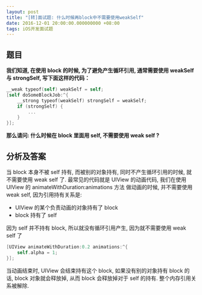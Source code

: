 ```yaml
---
layout: post
title: "[转]面试题: 什么时候再block中不需要使用weakSelf"
date: 2016-12-01 20:00:00.000000000 +08:00
tags: iOS开发面试题
---
```


## 题目

**我们知道, 在使用 block 的时候, 为了避免产生循环引用, 通常需要使用 weakSelf 与 strongSelf, 写下面这样的代码：**

```objective-c
__weak typeof(self) weakSelf = self;
[self doSomeBlockJob:^{
    __strong typeof(weakSelf) strongSelf = weakSelf;
    if (strongSelf) {
        ...
    }
}];
```

**那么请问: 什么时候在 block 里面用 self, 不需要使用 weak self ?**

## 分析及答案

当 block 本身不被 self 持有, 而被别的对象持有, 同时不产生循环引用的时候, 就不需要使用 weak self 了. 最常见的代码就是 UIView 的动画代码, 我们在使用 UIView 的 animateWithDuration:animations 方法 做动画的时候, 并不需要使用 weak self, 因为引用持有关系是:

- UIView 的某个负责动画的对象持有了 block
- block 持有了 self

因为 self 并不持有 block, 所以就没有循环引用产生, 因为就不需要使用 weak self 了

```objective-c
[UIView animateWithDuration:0.2 animations:^{
    self.alpha = 1;
}];
```

当动画结束时, UIView 会结束持有这个 block, 如果没有别的对象持有 block 的话, block 对象就会释放掉, 从而 block 会释放掉对于 self 的持有. 整个内存引用关系被解除.